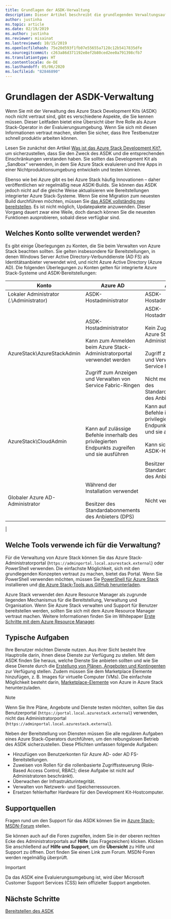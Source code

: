 ```yaml
---
title: Grundlagen der ASDK-Verwaltung
description: Dieser Artikel beschreibt die grundlegenden Verwaltungsaufgaben für Azure Stack Development Kit (ASDK).
author: justinha
ms.topic: article
ms.date: 02/19/2019
ms.author: justinha
ms.reviewer: misainat
ms.lastreviewed: 10/15/2019
ms.openlocfilehash: 75e20d593f1fb07e55655a7128c12b5417835dfe
ms.sourcegitcommit: c263a86d371192e8ef2b80ced2ee0a791398cfb7
ms.translationtype: HT
ms.contentlocale: de-DE
ms.lasthandoff: 05/06/2020
ms.locfileid: "82846890"
---
```

# <a name="asdk-admin-basics"></a>Grundlagen der ASDK-Verwaltung
Wenn Sie mit der Verwaltung des Azure Stack Development Kits (ASDK) noch nicht vertraut sind, gibt es verschiedene Aspekte, die Sie kennen müssen. Dieser Leitfaden bietet eine Übersicht über Ihre Rolle als Azure Stack-Operator in der Evaluierungsumgebung. Wenn Sie sich mit diesen Informationen vertraut machen, stellen Sie sicher, dass Ihre Testbenutzer schnell produktiv arbeiten können.

Lesen Sie zunächst den Artikel [Was ist das Azure Stack Development Kit?](asdk-what-is.md), um sicherzustellen, dass Sie den Zweck des ASDK und die entsprechenden Einschränkungen verstanden haben. Sie sollten das Development Kit als „Sandbox“ verwenden, in dem Sie Azure Stack evaluieren und Ihre Apps in einer Nichtproduktionsumgebung entwickeln und testen können. 

Ebenso wie bei Azure gibt es bei Azure Stack häufig Innovationen – daher veröffentlichen wir regelmäßig neue ASDK-Builds. Sie können das ASDK jedoch nicht auf die gleiche Weise aktualisieren wie Bereitstellungen integrierter Azure Stack-Systeme. Wenn Sie eine Migration zum neuesten Build durchführen möchten, müssen Sie [das ASDK vollständig neu bereitstellen](asdk-redeploy.md). Es ist nicht möglich, Updatepakete anzuwenden. Dieser Vorgang dauert zwar eine Weile, doch danach können Sie die neuesten Funktionen ausprobieren, sobald diese verfügbar sind. 

## <a name="what-account-should-i-use"></a>Welches Konto sollte verwendet werden?
Es gibt einige Überlegungen zu Konten, die Sie beim Verwalten von Azure Stack beachten sollten. Sie gelten insbesondere für Bereitstellungen, in denen Windows Server Active Directory-Verbunddienste (AD FS) als Identitätsanbieter verwendet wird, und nicht Azure Active Directory (Azure AD). Die folgenden Überlegungen zu Konten gelten für integrierte Azure Stack-Systeme und ASDK-Bereitstellungen:

|Konto|Azure AD|AD FS|
|-----|-----|-----|
|Lokaler Administrator (.\Administrator)|ASDK-Hostadministrator|ASDK-Hostadministrator|
|AzureStack\AzureStackAdmin|ASDK-Hostadministrator<br><br>Kann zum Anmelden beim Azure Stack-Administratorportal verwendet werden<br><br>Zugriff zum Anzeigen und Verwalten von Service Fabric-Ringen|ASDK-Hostadministrator<br><br>Kein Zugriff auf das Azure Stack-Administratorportal<br><br>Zugriff zum Anzeigen und Verwalten von Service Fabric-Ringen<br><br>Nicht mehr Besitzer des Standardabonnements des Anbieters (DPS)|
|AzureStack\CloudAdmin|Kann auf zulässige Befehle innerhalb des privilegierten Endpunkts zugreifen und sie ausführen|Kann auf zulässige Befehle innerhalb des privilegierten Endpunkts zugreifen und sie ausführen<br><br>Kann sich nicht beim ASDK-Host anmelden<br><br>Besitzer des Standardabonnements des Anbieters (DPS)|
|Globaler Azure AD-Administrator|Während der Installation verwendet<br><br>Besitzer des Standardabonnements des Anbieters (DPS)|Nicht verfügbar|
|

## <a name="what-tools-do-i-use-to-manage"></a>Welche Tools verwende ich für die Verwaltung?
Für die Verwaltung von Azure Stack können Sie das Azure Stack-Administratorportal (`https://adminportal.local.azurestack.external`) oder PowerShell verwenden. Die einfachste Möglichkeit, sich mit den grundlegenden Konzepten vertraut zu machen, bietet das Portal. Wenn Sie PowerShell verwenden möchten, müssen Sie [PowerShell für Azure Stack](asdk-post-deploy.md#install-azure-stack-powershell) installieren und [die Azure Stack-Tools aus GitHub herunterladen](asdk-post-deploy.md#download-the-azure-stack-tools).

Azure Stack verwendet den Azure Resource Manager als zugrunde liegenden Mechanismus für die Bereitstellung, Verwaltung und Organisation. Wenn Sie Azure Stack verwalten und Support für Benutzer bereitstellen werden, sollten Sie sich mit dem Azure Resource Manager vertraut machen. Weitere Informationen finden Sie im Whitepaper [Erste Schritte mit dem Azure Resource Manager](https://download.microsoft.com/download/E/A/4/EA4017B5-F2ED-449A-897E-BD92E42479CE/Getting_Started_With_Azure_Resource_Manager_white_paper_EN_US.pdf).

## <a name="your-typical-responsibilities"></a>Typische Aufgaben
Ihre Benutzer möchten Dienste nutzen. Aus ihrer Sicht besteht Ihre Hauptrolle darin, ihnen diese Dienste zur Verfügung zu stellen. Mit dem ASDK finden Sie heraus, welche Dienste Sie anbieten sollten und wie Sie diese Dienste durch die [Erstellung von Plänen, Angeboten und Kontingenten](../operator/azure-stack-tutorial-tenant-vm.md) zur Verfügung stellen. Zudem müssen Sie dem Marketplace Elemente hinzufügen, z. B. Images für virtuelle Computer (VMs). Die einfachste Möglichkeit besteht darin, [Marketplace-Elemente](../operator/azure-stack-create-and-publish-marketplace-item.md) von Azure in Azure Stack herunterzuladen.

> [!NOTE]
> Wenn Sie Ihre Pläne, Angebote und Dienste testen möchten, sollten Sie das Benutzerportal (`https://portal.local.azurestack.external`) verwenden, nicht das Administratorportal (`https://adminportal.local.azurestack.external`).

Neben der Bereitstellung von Diensten müssen Sie alle regulären Aufgaben eines Azure Stack-Operators durchführen, um den reibungslosen Betrieb des ASDK sicherzustellen. Diese Pflichten umfassen folgende Aufgaben:
- Hinzufügen von Benutzerkonten für Azure AD- oder AD FS-Bereitstellungen.
- Zuweisen von Rollen für die rollenbasierte Zugriffssteuerung (Role-Based Access Control, RBAC); diese Aufgabe ist nicht auf Administratoren beschränkt).
- Überwachen der Infrastrukturintegrität.
- Verwalten von Netzwerk- und Speicherressourcen.
- Ersetzen fehlerhafter Hardware für den Development Kit-Hostcomputer.

## <a name="where-to-get-support"></a>Supportquellen
Fragen rund um den Support für das ASDK können Sie im [Azure Stack-MSDN-Forum](https://social.msdn.microsoft.com/Forums/azure/home?forum=azurestack) stellen.

Sie können auch auf die Foren zugreifen, indem Sie in der oberen rechten Ecke des Administratorportals auf **Hilfe** (das Fragezeichen) klicken. Klicken Sie anschließend auf **Hilfe und Support**, um die **Übersicht** zu Hilfe und Support zu öffnen. Dort finden Sie einen Link zum Forum. MSDN-Foren werden regelmäßig überprüft.  

> [!IMPORTANT]
> Da das ASDK eine Evaluierungsumgebung ist, wird über Microsoft Customer Support Services (CSS) kein offizieller Support angeboten.

## <a name="next-steps"></a>Nächste Schritte
[Bereitstellen des ASDK](asdk-install.md)

